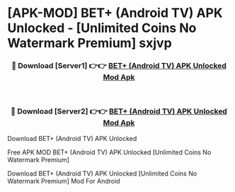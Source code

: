 # [APK-MOD] BET+ (Android TV) APK Unlocked - [Unlimited Coins No Watermark Premium] sxjvp



<div align="center">
<h3>🔴 Download [Server1] 👉👉 <a href="https://momento.my/?title=BET+_(Android_TV)_APK_Unlocked">BET+ (Android TV) APK Unlocked Mod Apk</a></h3><br>

<h3>🔴 Download [Server2] 👉👉 <a href="https://momento.my/?title=BET+_(Android_TV)_APK_Unlocked">BET+ (Android TV) APK Unlocked Mod Apk</a></h3>
</div>



Download BET+ (Android TV) APK Unlocked 

Free APK MOD BET+ (Android TV) APK Unlocked [Unlimited Coins No Watermark Premium]

Download BET+ (Android TV) APK Unlocked [Unlimited Coins No Watermark Premium] Mod For Android
